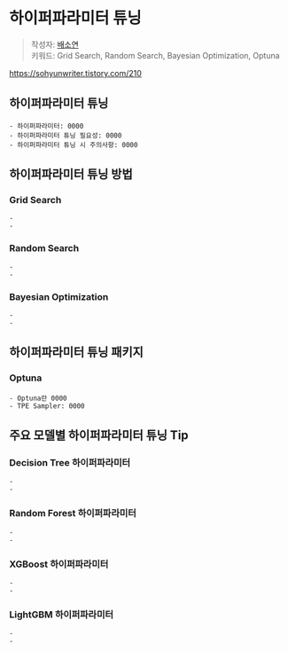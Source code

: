# 하이퍼파라미터 튜닝
> 작성자: [배소연](github.com/id)   
> 키워드: Grid Search, Random Search, Bayesian Optimization, Optuna

https://sohyunwriter.tistory.com/210

## **하이퍼파라미터 튜닝**
    - 하이퍼파라미터: 0000
    - 하이퍼파라미터 튜닝 필요성: 0000
    - 하이퍼파라미터 튜닝 시 주의사항: 0000

## 하이퍼파라미터 튜닝 방법
### **Grid Search**
    -
    - 

### **Random Search**
    - 
    - 

### **Bayesian Optimization**
    - 
    - 

## 하이퍼파라미터 튜닝 패키지
### **Optuna**
    - Optuna란 0000
    - TPE Sampler: 0000

## 주요 모델별 하이퍼파라미터 튜닝 Tip
### **Decision Tree 하이퍼파라미터**
    - 
    - 

### **Random Forest 하이퍼파라미터**
    - 
    - 

### **XGBoost 하이퍼파라미터**
    - 
    - 

### **LightGBM 하이퍼파라미터**
    - 
    - 